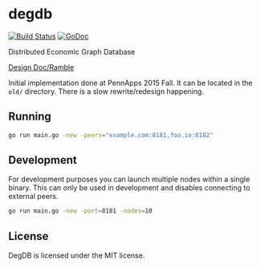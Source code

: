 # degdb
[![Build Status](https://travis-ci.org/degdb/degdb.svg?branch=master)](https://travis-ci.org/DegDB/degdb)
[![GoDoc](https://godoc.org/github.com/degdb/degdb?status.svg)](https://godoc.org/github.com/DegDB/degdb)

Distributed Economic Graph Database

[Design Doc/Ramble](https://docs.google.com/document/d/1Z1zUMOGzsBLOU1JoeY-CLFI9eSMajrnQraBvSybjP8I/edit)

Initial implementation done at PennApps 2015 Fall. It can be located in the `old/` directory. There is a slow rewrite/redesign happening.

## Running
```bash
go run main.go -new -peers="example.com:8181,foo.io:8182"
```

## Development
For development purposes you can launch multiple nodes within a single binary. This can only be used in development and disables connecting to external peers.
```bash
go run main.go -new -port=8181 -nodes=10
```

## License

DegDB is licensed under the MIT license.
